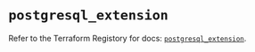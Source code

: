 # `postgresql_extension`

Refer to the Terraform Registory for docs: [`postgresql_extension`](https://registry.terraform.io/providers/cyrilgdn/postgresql/1.20.0/docs/resources/extension).

